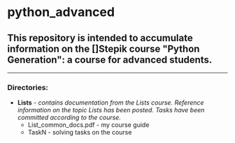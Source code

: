 # python_advanced
## This repository is intended to accumulate information on the []Stepik course "Python Generation": a course for advanced students. 
--------------------------------------------------------------------------------------------------------------
### Directories:
- __Lists__ - _contains documentation from the Lists course. Reference information on the topic Lists has been posted. Tasks have been committed according to the course._
    - List_common_docs.pdf - my course guide
    - TaskN - solving tasks on the course




